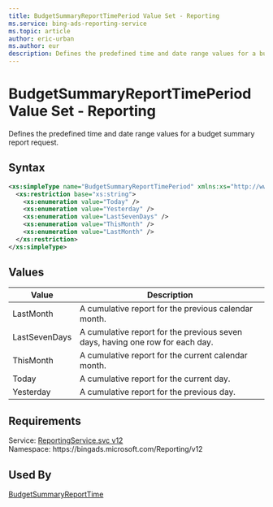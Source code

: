 ```yaml
---
title: BudgetSummaryReportTimePeriod Value Set - Reporting
ms.service: bing-ads-reporting-service
ms.topic: article
author: eric-urban
ms.author: eur
description: Defines the predefined time and date range values for a budget summary report request.
---
```

# BudgetSummaryReportTimePeriod Value Set - Reporting
Defines the predefined time and date range values for a budget summary report request.

## Syntax
```xml
<xs:simpleType name="BudgetSummaryReportTimePeriod" xmlns:xs="http://www.w3.org/2001/XMLSchema">
  <xs:restriction base="xs:string">
    <xs:enumeration value="Today" />
    <xs:enumeration value="Yesterday" />
    <xs:enumeration value="LastSevenDays" />
    <xs:enumeration value="ThisMonth" />
    <xs:enumeration value="LastMonth" />
  </xs:restriction>
</xs:simpleType>
```

## <a name="values"></a>Values

|Value|Description|
|-----------|---------------|
|<a name="lastmonth"></a>LastMonth|A cumulative report for the previous calendar month.|
|<a name="lastsevendays"></a>LastSevenDays|A cumulative report for the previous seven days, having one row for each day.|
|<a name="thismonth"></a>ThisMonth|A cumulative report for the current calendar month.|
|<a name="today"></a>Today|A cumulative report for the current day.|
|<a name="yesterday"></a>Yesterday|A cumulative report for the previous day.|

## Requirements
Service: [ReportingService.svc v12](https://reporting.api.bingads.microsoft.com/Api/Advertiser/Reporting/v11/ReportingService.svc)  
Namespace: https\://bingads.microsoft.com/Reporting/v12  

## Used By
[BudgetSummaryReportTime](budgetsummaryreporttime.md)  

